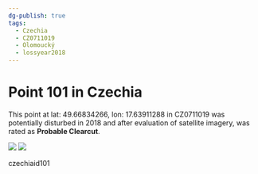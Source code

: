 ```yaml
---
dg-publish: true
tags:
  - Czechia
  - CZ0711019
  - Olomoucký
  - lossyear2018
---
```


# Point 101 in Czechia

This point at lat: 49.66834266, lon: 17.63911288 in CZ0711019 was potentially disturbed in 2018 and after evaluation of satellite imagery, was rated as **Probable Clearcut**.

<div class='juxtapose' data-showcredits='false'>
<img src='https://baserow-backend-production20240528124524339000000001.s3.amazonaws.com/user_files/19fyybPbF3ZqUZpNE3cDinCw4tL0gXjy_6c71b7e79081a3f93a3681a7249aa3a540e2834b4b997e40c0a90190db74eb4c.png' data-label='March 2015' />
<img src='https://baserow-backend-production20240528124524339000000001.s3.amazonaws.com/user_files/rB3BCX0jUv4mPfiPa4LaVa6QP3ao0dTb_a10e24f6c47fb1bd7bb7f3f256b39a88e78e136b028285cca5f98164f69c11fe.png' data-label='October 2019' />
</div>

czechiaid101
